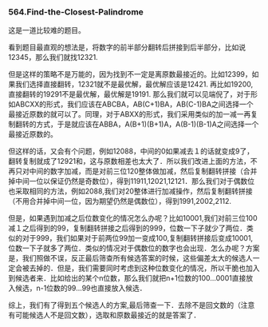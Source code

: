 ### 564.Find-the-Closest-Palindrome

这是一道比较难的题目。

看到题目最直观的想法是，将数字的前半部分翻转后拼接到后半部分，比如说12345，那么我们就找12321.

但是这样的策略不是万能的，因为找到不一定是离原数最接近的。比如12399，如果我们选择直接翻转，12321就不是最优解，最优解应该是12421. 再比如19200,直接翻转的19291不是最优解，最优解是19191. 那么我们就可以见端倪了，对于形如ABCXX的形式，我们应该在ABCBA，AB(C+1)BA，AB(C-1)BA之间选择一个最接近原数的就可以了。同理，对于ABXX的形式，我们采用类似的加一减一再复制翻转的方式，于是就应该在ABBA，A(B+1)(B+1)A，A(B-1)(B-1)A之间选择一个最接近原数的。

但这样的话，又会有个问题，例如12088，中间的0如果减去１的话就变成9了，翻转复制就成了12921和，这与原数相差也太大了．所以我们改进上面的方法，不再只对中间的数字加减，而是对前三位120整体做加减，然后复制翻转拼接（合并掉中间一位以保证仍然是奇数位），得到11911,12021,12121．那么我们对于偶数位也采取相同的方法，例如2088,我们对20整体进行加减操作，然后复制翻转拼接（不用合并掉中间一位，因为期望仍然是偶数位），得到1991,2002,2112.

但是，如果遇到加减之后位数变化的情况怎么办呢？比如10001,我们对前三位100减１之后得到的99，复制翻转拼接之后得到的999，位数一下子就少了两位．类似的对于999，我们如果对于前两位99加一变成100,复制翻转拼接后变成10001,位数一下子就多了两位．类似的情况对于偶数位的数字也会出现．怎么办呢？方案是，我们照做不误，反正最后筛查所有候选答案的时候，这些偏差太大的候选人一定会被去掉的．但是，我们需要同时考虑到这种位数变化的情况，所以干脆也加入到候选者来．比如给出的某个n位数，那么我们就把n+1位数的100...0001直接放入候选，n-1位数的99...99也直接放入候选．

综上，我们有了得到五个候选人的方案,最后筛查一下．去除不是回文数的（注意有可能候选人不是回文数），选取和原数最接近的就是答案了．
